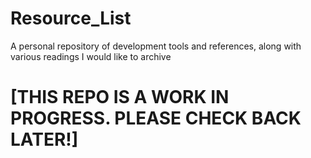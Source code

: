 # Resource_List
A personal repository of development tools and references, along with various readings I would like to archive

# [THIS REPO IS A WORK IN PROGRESS. PLEASE CHECK BACK LATER!]
